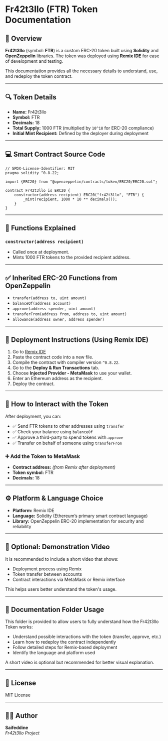 # Fr42t3llo (FTR) Token Documentation

## 📌 Overview

**Fr42t3llo** (symbol: **FTR**) is a custom ERC-20 token built using **Solidity** and **OpenZeppelin** libraries. The token was deployed using **Remix IDE** for ease of development and testing.

This documentation provides all the necessary details to understand, use, and redeploy the token contract.

---

## 🔍 Token Details

- **Name:** Fr42t3llo  
- **Symbol:** FTR  
- **Decimals:** 18  
- **Total Supply:** 1000 FTR (multiplied by `10^18` for ERC-20 compliance)  
- **Initial Mint Recipient:** Defined by the deployer during deployment  

---

## 💻 Smart Contract Source Code

```solidity
// SPDX-License-Identifier: MIT
pragma solidity ^0.8.22;

import {ERC20} from "@openzeppelin/contracts/token/ERC20/ERC20.sol";

contract Fr42t3llo is ERC20 {
    constructor(address recipient) ERC20("fr42t3llo", "FTR") {
        _mint(recipient, 1000 * 10 ** decimals());
    }
}
```

---

## 🧐 Functions Explained

### `constructor(address recipient)`

- Called once at deployment.  
- Mints 1000 FTR tokens to the provided recipient address.

---

## ✅ Inherited ERC-20 Functions from OpenZeppelin

- `transfer(address to, uint amount)`
- `balanceOf(address account)`
- `approve(address spender, uint amount)`
- `transferFrom(address from, address to, uint amount)`
- `allowance(address owner, address spender)`

---

## 🚀 Deployment Instructions (Using Remix IDE)

1. Go to [Remix IDE](https://remix.ethereum.org)
2. Paste the contract code into a new file.
3. Compile the contract with compiler version `^0.8.22`.
4. Go to the **Deploy & Run Transactions** tab.
5. Choose **Injected Provider - MetaMask** to use your wallet.
6. Enter an Ethereum address as the recipient.
7. Deploy the contract.

---

## 💬 How to Interact with the Token

After deployment, you can:

- ✅ Send FTR tokens to other addresses using `transfer`
- ✅ Check your balance using `balanceOf`
- ✅ Approve a third-party to spend tokens with `approve`
- ✅ Transfer on behalf of someone using `transferFrom`

### ➕ Add the Token to MetaMask

- **Contract address:** _(from Remix after deployment)_  
- **Token symbol:** FTR  
- **Decimals:** 18  

---

## ⚙️ Platform & Language Choice

- **Platform:** Remix IDE  
- **Language:** Solidity (Ethereum’s primary smart contract language)  
- **Library:** OpenZeppelin ERC-20 implementation for security and reliability  

---

## 🎥 Optional: Demonstration Video

It is recommended to include a short video that shows:

- Deployment process using Remix  
- Token transfer between accounts  
- Contract interactions via MetaMask or Remix interface  

This helps users better understand the token's usage.

---

## 📜 Documentation Folder Usage

This folder is provided to allow users to fully understand how the Fr42t3llo Token works:

- Understand possible interactions with the token (transfer, approve, etc.)  
- Learn how to redeploy the contract independently  
- Follow detailed steps for Remix-based deployment  
- Identify the language and platform used  

A short video is optional but recommended for better visual explanation.

---

## 📄 License

MIT License

---

## 👨‍💼 Author

**Saifeddine**  
*Fr42t3llo Project*
